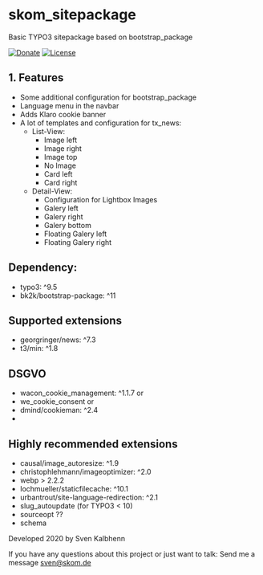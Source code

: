 # skom_sitepackage
Basic TYPO3 sitepackage based on bootstrap_package

[![Donate](https://img.shields.io/badge/Donate-PayPal-green.svg)](https://PayPal.me/SvenKalbhenn)
[![License](https://poser.pugx.org/georgringer/news/license)](https://packagist.org/packages/skom/skom-sitepackage)

## 1. Features
- Some additional configuration for bootstrap_package
- Language menu in the navbar
- Adds Klaro cookie banner
- A lot of templates and configuration for tx_news:
  - List-View:
    - Image left
    - Image right
    - Image top
    - No Image
    - Card left
    - Card right
  - Detail-View:
    - Configuration for Lightbox Images
    - Galery left
    - Galery right
    - Galery bottom
    - Floating Galery left
    - Floating Galery right



## Dependency:
- typo3: ^9.5
- bk2k/bootstrap-package: ^11

## Supported extensions
- georgringer/news: ^7.3
- t3/min: ^1.8

## DSGVO
- wacon_cookie_management: ^1.1.7 or
- we_cookie_consent or
- dmind/cookieman: ^2.4
-
## Highly recommended extensions
- causal/image_autoresize: ^1.9
- christophlehmann/imageoptimizer: ^2.0
- webp > 2.2.2
- lochmueller/staticfilecache: ^10.1
- urbantrout/site-language-redirection: ^2.1
- slug_autoupdate (for TYPO3 < 10)
- sourceopt ??
- schema

Developed 2020 by Sven Kalbhenn

If you have any questions about this project or just want to talk:
Send me a message sven@skom.de
